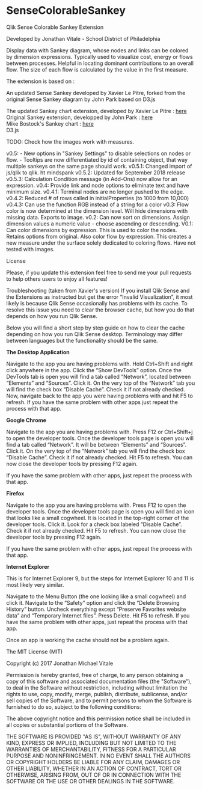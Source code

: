 # SenseColorableSankey
Qlik Sense Colorable Sankey Extension

Developed by Jonathan Vitale - School District of Philadelphia

Display data with Sankey diagram, whose nodes and links can be colored by dimension expressions.
Typically used to visualize cost, energy or flows between processes. Helpful in locating dominant contributions to an overall flow. 
The size of each flow is calculated by the value in the first measure.

The extension is based on :

An updated Sense Sankey developed by Xavier Le Pitre, 
forked from the original Sense Sankey diagram by John Park
based on D3.js

The updated Sankey chart extension, developed by Xavier Le Pitre : <a href="http://branch.qlik.com/#!/project/568aa0b06ed0f0f47a89d7f2">here</a><br>
Original Sankey extension, developped by John Park : <a href="http://branch.qlik.com/#/project/56728f52d1e497241ae697c5">here</a><br>
Mike Bostock's Sankey chart : <a href="http://bost.ocks.org/mike/sankey">here</a><br>
D3.js

TODO: Check how the images work with measures.

v0.5:
	- New options in "Sankey Settings" to disable selections on nodes or flow.
 	- Tooltips are now differentiated by id of containing object, that way multiple sankeys on the same page should work.
 	v0.5.1: Changed import of js/qlik to qlik. ht mindspank
 	v0.5.2: Updated for September 2018 release
	v0.5.3: Calculation Condition message (in Add-Ons) now allow for an expression.
v0.4: Provide link and node options to eliminate text and have minimum size.
	v0.4.1: Terminal nodes are no longer pushed to the edge.
	v0.4.2: Reduced # of rows called in initialProperties (to 1000 from 10,000)
	v0.4.3: Can use the function RGB instead of a string for a color
v0.3: Flow color is now determined at the dimension level. Will hide dimensions with missing data. Exports to image.
v0.2: Can now sort on dimensions. Assign dimension values a numeric value - choose ascending or descending.
V0.1: Can color dimensions by expression. This is used to color the nodes. Retains options from original. Also color flow by expression.
This creates a new measure under the surface solely dedicated to coloring flows. Have not tested with images.

License

Please, if you update this extension feel free to send me your pull requests to help others users to enjoy all features!

Troubleshooting (taken from Xavier's version)
If you install Qlik Sense and the Extensions as instructed but get the error “Invalid Visualization”, it most likely is because Qlik Sense occasionally has problems with its cache. To resolve this issue you need to clear the browser cache, but how you do that depends on how you run Qlik Sense.

Below you will find a short step by step guide on how to clear the cache depending on how you run Qlik Sense desktop. Terminology may differ between languages but the functionality should be the same.

<b>The Desktop Application</b>

Navigate to the app you are having problems with.
Hold Ctrl+Shift and right click anywhere in the app.
Click the “Show DevTools” option.
Once the DevTools tab is open you will find a tab called “Network”, located between “Elements” and “Sources”. Click it.
On the very top of the “Network” tab you will find the check box “Disable Cache”. Check it if not already checked.
Now, navigate back to the app you were having problems with and hit F5 to refresh.
If you have the same problem with other apps just repeat the process with that app.

<b>Google Chrome</b>

Navigate to the app you are having problems with.
Press F12 or Ctrl+Shift+j to open the developer tools.
Once the developer tools page is open you will find a tab called “Network”. It will be between “Elements” and “Sources”. Click it.
On the very top of the “Network” tab you will find the check box “Disable Cache”. Check it if not already checked.
Hit F5 to refresh.
You can now close the developer tools by pressing F12 again.

If you have the same problem with other apps, just repeat the process with that app.

<b>Firefox</b>

Navigate to the app you are having problems with.
Press F12 to open the developer tools.
Once the developer tools page is open you will find an icon that looks like a small cogwheel. It is located in the top-right corner of the developer tools. Click it.
Look for a check box labeled “Disable Cache”. Check it if not already checked.
Hit F5 to refresh.
You can now close the developer tools by pressing F12 again.

If you have the same problem with other apps, just repeat the process with that app.

<b>Internet Explorer</b>

This is for Internet Explorer 9, but the steps for Internet Explorer 10 and 11 is most likely very similar.

Navigate to the Menu Button (the one looking like a small cogwheel) and click it.
Navigate to the “Safety” option and click the “Delete Browsing History” button.
Uncheck everything except “Preserve Favorites website data” and “Temporary Internet files”.
Press Delete.
Hit F5 to refresh.
If you have the same problem with other apps, just repeat the process with that app.

Once an app is working the cache should not be a problem again.

The MIT License (MIT)

Copyright (c) 2017 Jonathan Michael Vitale

Permission is hereby granted, free of charge, to any person obtaining a copy of this software and associated documentation files (the "Software"), to deal in the Software without restriction, including without limitation the rights to use, copy, modify, merge, publish, distribute, sublicense, and/or sell copies of the Software, and to permit persons to whom the Software is furnished to do so, subject to the following conditions:

The above copyright notice and this permission notice shall be included in all copies or substantial portions of the Software.

THE SOFTWARE IS PROVIDED "AS IS", WITHOUT WARRANTY OF ANY KIND, EXPRESS OR IMPLIED, INCLUDING BUT NOT LIMITED TO THE WARRANTIES OF MERCHANTABILITY, FITNESS FOR A PARTICULAR PURPOSE AND NONINFRINGEMENT. IN NO EVENT SHALL THE AUTHORS OR COPYRIGHT HOLDERS BE LIABLE FOR ANY CLAIM, DAMAGES OR OTHER LIABILITY, WHETHER IN AN ACTION OF CONTRACT, TORT OR OTHERWISE, ARISING FROM, OUT OF OR IN CONNECTION WITH THE SOFTWARE OR THE USE OR OTHER DEALINGS IN THE SOFTWARE.
